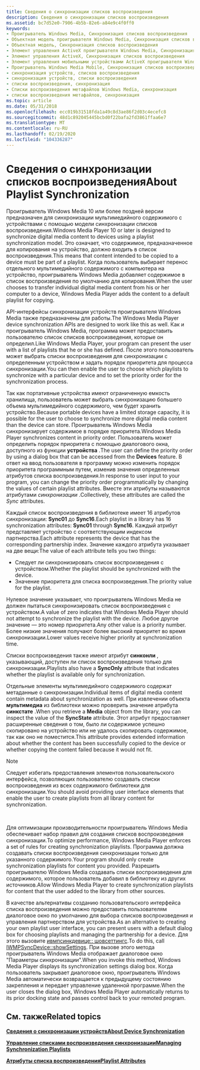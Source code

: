 ```yaml
---
title: Сведения о синхронизации списков воспроизведения
description: Сведения о синхронизации списков воспроизведения
ms.assetid: bc7d52e0-7906-4b5b-82e6-a84e9c4f0ff0
keywords:
- Проигрыватель Windows Media, Синхронизация списков воспроизведения
- Объектная модель проигрывателя Windows Media, Синхронизация списков воспроизведения
- Объектная модель, Синхронизация списков воспроизведения
- Элемент управления ActiveX проигрывателя Windows Media, Синхронизация списков воспроизведения
- Элемент управления ActiveX, Синхронизация списков воспроизведения
- Элемент управления мобильными устройствами ActiveX проигрывателя Windows Media, Синхронизация списков воспроизведения
- Проигрыватель Windows Media Mobile, Синхронизация списков воспроизведения
- синхронизация устройств, списков воспроизведения
- синхронизация устройств, списки воспроизведения
- списки воспроизведения, синхронизация
- Списки воспроизведения метафайлов Windows Media, синхронизация
- списки воспроизведения метафайлов, синхронизация
ms.topic: article
ms.date: 05/31/2018
ms.openlocfilehash: ecc019b31518fda1a49c8d3ae86f2d03c4ecefc8
ms.sourcegitcommit: 48d1c892045445bcbd0f22bafa2fd3861ffaa6e7
ms.translationtype: MT
ms.contentlocale: ru-RU
ms.lasthandoff: 02/19/2020
ms.locfileid: "104336287"
---
```

# <a name="about-playlist-synchronization"></a><span data-ttu-id="22f7a-115">Сведения о синхронизации списков воспроизведения</span><span class="sxs-lookup"><span data-stu-id="22f7a-115">About Playlist Synchronization</span></span>

<span data-ttu-id="22f7a-116">Проигрыватель Windows Media 10 или более поздней версии предназначен для синхронизации мультимедийного содержимого с устройствами с помощью модели синхронизации списков воспроизведения.</span><span class="sxs-lookup"><span data-stu-id="22f7a-116">Windows Media Player 10 or later is designed to synchronize digital media content to devices using a playlist synchronization model.</span></span> <span data-ttu-id="22f7a-117">Это означает, что содержимое, предназначенное для копирования на устройство, должно входить в список воспроизведения.</span><span class="sxs-lookup"><span data-stu-id="22f7a-117">This means that content intended to be copied to a device must be part of a playlist.</span></span> <span data-ttu-id="22f7a-118">Когда пользователь выбирает перенос отдельного мультимедийного содержимого с компьютера на устройство, проигрыватель Windows Media добавляет содержимое в список воспроизведения по умолчанию для копирования.</span><span class="sxs-lookup"><span data-stu-id="22f7a-118">When the user chooses to transfer individual digital media content from his or her computer to a device, Windows Media Player adds the content to a default playlist for copying.</span></span>

<span data-ttu-id="22f7a-119">API-интерфейсы синхронизации устройств проигрывателя Windows Media также предназначены для работы.</span><span class="sxs-lookup"><span data-stu-id="22f7a-119">The Windows Media Player device synchronization APIs are designed to work like this as well.</span></span> <span data-ttu-id="22f7a-120">Как и проигрыватель Windows Media, программа может предоставить пользователю список списков воспроизведения, которые он определил.</span><span class="sxs-lookup"><span data-stu-id="22f7a-120">Like Windows Media Player, your program can present the user with a list of playlists that he or she has defined.</span></span> <span data-ttu-id="22f7a-121">После этого пользователь может выбрать списки воспроизведения для синхронизации с определенным устройством и задать порядок приоритета для процесса синхронизации.</span><span class="sxs-lookup"><span data-stu-id="22f7a-121">You can then enable the user to choose which playlists to synchronize with a particular device and to set the priority order for the synchronization process.</span></span>

<span data-ttu-id="22f7a-122">Так как портативные устройства имеют ограниченную емкость хранилища, пользователь может выбрать синхронизацию большего объема мультимедийного содержимого, чем будет хранить устройство.</span><span class="sxs-lookup"><span data-stu-id="22f7a-122">Because portable devices have a limited storage capacity, it is possible for the user to choose to synchronize more digital media content than the device can store.</span></span> <span data-ttu-id="22f7a-123">Проигрыватель Windows Media синхронизирует содержимое в порядке приоритета.</span><span class="sxs-lookup"><span data-stu-id="22f7a-123">Windows Media Player synchronizes content in priority order.</span></span> <span data-ttu-id="22f7a-124">Пользователь может определить порядок приоритета с помощью диалогового окна, доступного из функции **устройства** .</span><span class="sxs-lookup"><span data-stu-id="22f7a-124">The user can define the priority order by using a dialog box that can be accessed from the **Devices** feature.</span></span> <span data-ttu-id="22f7a-125">В ответ на ввод пользователя в программу можно изменить порядок приоритета программным путем, изменив значения определенных атрибутов списка воспроизведения.</span><span class="sxs-lookup"><span data-stu-id="22f7a-125">In response to user input to your program, you can change the priority order programmatically by changing the values of certain playlist attributes.</span></span> <span data-ttu-id="22f7a-126">Вместе эти атрибуты называются атрибутами *синхронизации* .</span><span class="sxs-lookup"><span data-stu-id="22f7a-126">Collectively, these attributes are called the *Sync* attributes.</span></span>

<span data-ttu-id="22f7a-127">Каждый список воспроизведения в библиотеке имеет 16 атрибутов синхронизации: **Sync01** до **Sync16**.</span><span class="sxs-lookup"><span data-stu-id="22f7a-127">Each playlist in a library has 16 synchronization attributes: **Sync01** through **Sync16**.</span></span> <span data-ttu-id="22f7a-128">Каждый атрибут представляет устройство с соответствующим индексом партнерства.</span><span class="sxs-lookup"><span data-stu-id="22f7a-128">Each attribute represents the device that has the corresponding partnership index.</span></span> <span data-ttu-id="22f7a-129">Значение каждого атрибута указывает на две вещи:</span><span class="sxs-lookup"><span data-stu-id="22f7a-129">The value of each attribute tells you two things:</span></span>

-   <span data-ttu-id="22f7a-130">Следует ли синхронизировать список воспроизведения с устройством.</span><span class="sxs-lookup"><span data-stu-id="22f7a-130">Whether the playlist should be synchronized with the device.</span></span>
-   <span data-ttu-id="22f7a-131">Значение приоритета для списка воспроизведения.</span><span class="sxs-lookup"><span data-stu-id="22f7a-131">The priority value for the playlist.</span></span>

<span data-ttu-id="22f7a-132">Нулевое значение указывает, что проигрыватель Windows Media не должен пытаться синхронизировать список воспроизведения с устройством.</span><span class="sxs-lookup"><span data-stu-id="22f7a-132">A value of zero indicates that Windows Media Player should not attempt to synchronize the playlist with the device.</span></span> <span data-ttu-id="22f7a-133">Любое другое значение — это номер приоритета.</span><span class="sxs-lookup"><span data-stu-id="22f7a-133">Any other value is a priority number.</span></span> <span data-ttu-id="22f7a-134">Более низкие значения получают более высокий приоритет во время синхронизации.</span><span class="sxs-lookup"><span data-stu-id="22f7a-134">Lower values receive higher priority at synchronization time.</span></span>

<span data-ttu-id="22f7a-135">Списки воспроизведения также имеют атрибут **синконли** , указывающий, доступен ли список воспроизведения только для синхронизации.</span><span class="sxs-lookup"><span data-stu-id="22f7a-135">Playlists also have a **SyncOnly** attribute that indicates whether the playlist is available only for synchronization.</span></span>

<span data-ttu-id="22f7a-136">Отдельные элементы мультимедийного содержимого содержат метаданные о синхронизации.</span><span class="sxs-lookup"><span data-stu-id="22f7a-136">Individual items of digital media content contain metadata about synchronization as well.</span></span> <span data-ttu-id="22f7a-137">При извлечении объекта **мультимедиа** из библиотеки можно проверить значение атрибута **синкстате** .</span><span class="sxs-lookup"><span data-stu-id="22f7a-137">When you retrieve a **Media** object from the library, you can inspect the value of the **SyncState** attribute.</span></span> <span data-ttu-id="22f7a-138">Этот атрибут предоставляет расширенные сведения о том, было ли содержимое успешно скопировано на устройство или не удалось скопировать содержимое, так как оно не поместится.</span><span class="sxs-lookup"><span data-stu-id="22f7a-138">This attribute provides extended information about whether the content has been successfully copied to the device or whether copying the content failed because it would not fit.</span></span>

> [!Note]  
> <span data-ttu-id="22f7a-139">Следует избегать предоставления элементов пользовательского интерфейса, позволяющих пользователю создавать списки воспроизведения из всех содержимого библиотеки для синхронизации.</span><span class="sxs-lookup"><span data-stu-id="22f7a-139">You should avoid providing user interface elements that enable the user to create playlists from all library content for synchronization.</span></span>

 

<span data-ttu-id="22f7a-140">Для оптимизации производительности проигрыватель Windows Media обеспечивает набор правил для создания списков воспроизведения синхронизации.</span><span class="sxs-lookup"><span data-stu-id="22f7a-140">To optimize performance, Windows Media Player enforces a set of rules for creating synchronization playlists.</span></span> <span data-ttu-id="22f7a-141">Программа должна создавать списки воспроизведения синхронизации только для указанного содержимого.</span><span class="sxs-lookup"><span data-stu-id="22f7a-141">Your program should only create synchronization playlists for content you provided.</span></span> <span data-ttu-id="22f7a-142">Разрешить проигрывателю Windows Media создавать списки воспроизведения для содержимого, которое пользователь добавил в библиотеку из других источников.</span><span class="sxs-lookup"><span data-stu-id="22f7a-142">Allow Windows Media Player to create synchronization playlists for content that the user added to the library from other sources.</span></span>

<span data-ttu-id="22f7a-143">В качестве альтернативы созданию пользовательского интерфейса списка воспроизведения можно предоставить пользователям диалоговое окно по умолчанию для выбора списков воспроизведения и управления партнерством для устройства.</span><span class="sxs-lookup"><span data-stu-id="22f7a-143">As an alternative to creating your own playlist user interface, you can present users with a default dialog box for choosing playlists and managing the partnership for a device.</span></span> <span data-ttu-id="22f7a-144">Для этого вызовите [ивмпсинкдевице:: шовсеттингс](/previous-versions/windows/desktop/api/wmp/nf-wmp-iwmpsyncdevice-showsettings).</span><span class="sxs-lookup"><span data-stu-id="22f7a-144">To do this, call [IWMPSyncDevice::showSettings](/previous-versions/windows/desktop/api/wmp/nf-wmp-iwmpsyncdevice-showsettings).</span></span> <span data-ttu-id="22f7a-145">При вызове этого метода проигрыватель Windows Media отображает диалоговое окно "Параметры синхронизации".</span><span class="sxs-lookup"><span data-stu-id="22f7a-145">When you invoke this method, Windows Media Player displays its synchronization settings dialog box.</span></span> <span data-ttu-id="22f7a-146">Когда пользователь закрывает диалоговое окно, проигрыватель Windows Media автоматически возвращается к предыдущему состоянию закрепления и передает управление удаленной программе.</span><span class="sxs-lookup"><span data-stu-id="22f7a-146">When the user closes the dialog box, Windows Media Player automatically returns to its prior docking state and passes control back to your remoted program.</span></span>

## <a name="related-topics"></a><span data-ttu-id="22f7a-147">См. также</span><span class="sxs-lookup"><span data-stu-id="22f7a-147">Related topics</span></span>

<dl> <dt>

[<span data-ttu-id="22f7a-148">**Сведения о синхронизации устройств**</span><span class="sxs-lookup"><span data-stu-id="22f7a-148">**About Device Synchronization**</span></span>](about-device-synchronization.md)
</dt> <dt>

[<span data-ttu-id="22f7a-149">**Управление списками воспроизведения синхронизации**</span><span class="sxs-lookup"><span data-stu-id="22f7a-149">**Managing Synchronization Playlists**</span></span>](managing-synchronization-playlists.md)
</dt> <dt>

[<span data-ttu-id="22f7a-150">**Атрибуты списка воспроизведения**</span><span class="sxs-lookup"><span data-stu-id="22f7a-150">**Playlist Attributes**</span></span>](playlist-attributes.md)
</dt> </dl>

 

 




